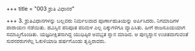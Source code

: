 +++
title = "003 ಶ್ರುತಿ ವಿಧಾನರ"

+++
3. ಶ್ರುತಿವಿಧಾನಗಳನ್ನು ಬಲ್ಲವರು ನಿರ್ಮಲವಾದ ಪೂರ್ಣಾಹುತಿಯನ್ನು ಅರ್ಪಿಸಿದರು. ನಿಗಮಾದಿಗಳ ಪಾರಾಯಣ ನಡೆಯಿತು. ಹವಿಸ್ಸಿನ ಪರಿಪೂತ ಪರಿಮಳ ಎಲ್ಲ ದಿಕ್ಕುಗಳಿಗೂ ವ್ಯಾಪಿಸಿತು. ಹೀಗೆ ರಾಜಸೂಯಯಾಗ ಸಮಾಪ್ತಿಗೊಂಡಿತು. ಯಜ್ಞದೀಕ್ಷಿತನಾಗಿದ್ದ ಯುಧಿಷ್ಠಿರ ಅವಭೃತ  ಸ್ನಾನ ಮಾಡಿದ. ಆ ಪುಣ್ಯಸ್ನಾನ ಉಚಿತವಾಗುವಂತೆ ಸುರನರರುಗಳೆಲ್ಲ ಓಕುಳಿಯಾಡಿ ಹರ್ಷಗೊಂಡು ತೃಪ್ತಿರಾದರು.